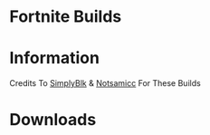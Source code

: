# Fortnite Builds

# Information

Credits To [SimplyBlk](https://github.com/simplyblk) & [Notsamicc](https://github.com/notsamicc) For These Builds

# Downloads
